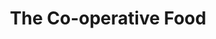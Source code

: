 ---
title: "The Co-operative Food"
url: /corby/the-co-operative-food-occupation-road/
shop: Supermarkt
---